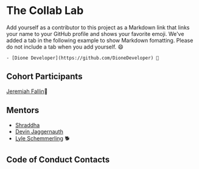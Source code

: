 # The Collab Lab

Add yourself as a contributor to this project as a Markdown link that links your name to your GitHub profile and shows your favorite emoji. We've added a tab in the following example to show Markdown fomatting. Please do not include a tab when you add yourself. 😄

    - [Dione Developer](https://github.com/DioneDeveloper) 💅

## Cohort Participants

[Jeremiah Fallin](https://github.com/jeremiahfallin)🫡

## Mentors

- [Shraddha](https://github.com/5hraddha)
- [Devin Jaggernauth](https://github.com/mentalcaries)
- [Lyle Schemmerling](https://github.com/lyleschemmerling) 🐕

## Code of Conduct Contacts
